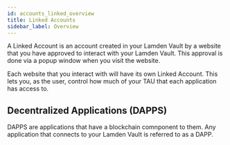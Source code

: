 ```yaml
---
id: accounts_linked_overview
title: Linked Accounts
sidebar_label: Overview
---
```


A Linked Account is an account created in your Lamden Vault by a website that you have approved to interact with your Lamden Vault.  This approval is done via a popup window when you visit the website.

Each website that you interact with will have its own Linked Account. This lets you, as the user, control how much of your TAU that each application has access to.


## Decentralized Applications (DAPPS)

DAPPS are applications that have a blockchain comnponent to them.  Any application that connects to your Lamden Vault is referred to as a DAPP.

